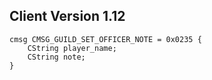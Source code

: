 ## Client Version 1.12

```rust,ignore
cmsg CMSG_GUILD_SET_OFFICER_NOTE = 0x0235 {
    CString player_name;    
    CString note;    
}

```
